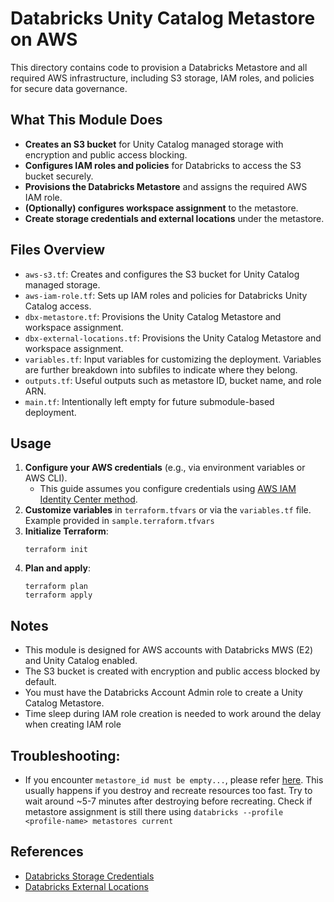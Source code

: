 # Databricks Unity Catalog Metastore on AWS

This directory contains code to provision a Databricks Metastore and all required AWS infrastructure, including S3 storage, IAM roles, and policies for secure data governance.

## What This Module Does

- **Creates an S3 bucket** for Unity Catalog managed storage with encryption and public access blocking.
- **Configures IAM roles and policies** for Databricks to access the S3 bucket securely.
- **Provisions the Databricks Metastore** and assigns the required AWS IAM role.
- **(Optionally) configures workspace assignment** to the metastore.
- **Create storage credentials and external locations** under the metastore.

## Files Overview

- `aws-s3.tf`: Creates and configures the S3 bucket for Unity Catalog managed storage.
- `aws-iam-role.tf`: Sets up IAM roles and policies for Databricks Unity Catalog access.
- `dbx-metastore.tf`: Provisions the Unity Catalog Metastore and workspace assignment.
- `dbx-external-locations.tf`: Provisions the Unity Catalog Metastore and workspace assignment.
- `variables.tf`: Input variables for customizing the deployment. Variables are further breakdown into subfiles to indicate where they belong.
- `outputs.tf`: Useful outputs such as metastore ID, bucket name, and role ARN.
- `main.tf`: Intentionally left empty for future submodule-based deployment.

## Usage

1. **Configure your AWS credentials** (e.g., via environment variables or AWS CLI).
   - This guide assumes you configure credentials using [AWS IAM Identity Center method](https://docs.aws.amazon.com/cli/latest/userguide/cli-configure-sso.html).
2. **Customize variables** in `terraform.tfvars` or via the `variables.tf` file. Example provided in `sample.terraform.tfvars`
3. **Initialize Terraform**:
   ```
   terraform init
   ```
4. **Plan and apply**:
   ```
   terraform plan
   terraform apply
   ```

## Notes

- This module is designed for AWS accounts with Databricks MWS (E2) and Unity Catalog enabled.
- The S3 bucket is created with encryption and public access blocked by default.
- You must have the Databricks Account Admin role to create a Unity Catalog Metastore.
- Time sleep during IAM role creation is needed to work around the delay when creating IAM role

## Troubleshooting:
- If you encounter `metastore_id must be empty...`, please refer [here](https://registry.terraform.io/providers/databricks/databricks/latest/docs/guides/troubleshooting#error-updating-uc-catalog-resources-after-a-metastore_id-change). This usually happens if you destroy and recreate resources too fast. Try to wait around ~5-7 minutes after destroying before recreating. Check if metastore assignment is still there using `databricks --profile <profile-name> metastores current`

## References

- [Databricks Storage Credentials](https://docs.databricks.com/aws/en/connect/unity-catalog/cloud-storage/storage-credentials)
- [Databricks External Locations](https://docs.databricks.com/aws/en/connect/unity-catalog/cloud-storage/external-locations)

